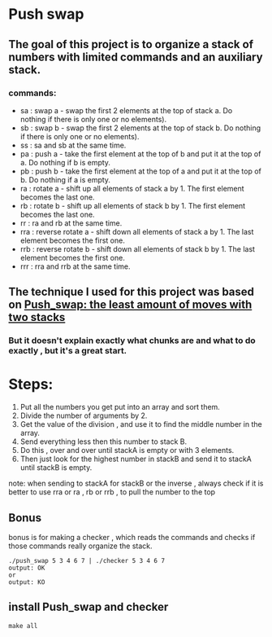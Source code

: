 # Push swap
  
## The goal of this project is to organize a stack of numbers with limited commands and an auxiliary stack.

### commands:
 - sa : swap a - swap the first 2 elements at the top of stack a. Do   
   nothing if there is only one or no elements).
 - sb : swap b - swap the first 2 elements at the top of stack b. Do
   nothing if there is only one or no elements).
 - ss : sa and sb at the same time.     
 - pa : push a - take the first element at the top of b and put it at the top of a. Do nothing if b is empty.
 - pb : push b - take the first element at the top of a and put it at the top of b. Do nothing if a is empty. 
 - ra : rotate a - shift up all elements of stack a by 1. The first element becomes   the last one.
 - rb : rotate b - shift up all elements of stack b by 1. The first element becomes the last one.
 - rr : ra and rb at the same time.
 - rra : reverse rotate a - shift down all elements of stack a by 1. The last element becomes the first one.
 - rrb : reverse rotate b - shift down all elements of stack b by 1. The last element becomes the first one.
 - rrr : rra and rrb at the same time.

## The technique I used for this project was based on [Push_swap: the least amount of moves with two stacks](https://medium.com/@jamierobertdawson/push-swap-the-least-amount-of-moves-with-two-stacks-d1e76a71789a)

### But it doesn't explain exactly what chunks are and what to do exactly , but it's a great start.

# Steps:

 1. Put all the numbers you get put into an array and sort them.
 2. Divide the number of arguments by 2.
 3. Get the value of the division , and use it to find the middle number in the array.
 4. Send everything less then this number to stack B.
 5. Do this , over and over until stackA is empty or with 3 elements.
 6. Then just look for the highest number in stackB and send it to stackA until stackB is empty.
 
 note: when sending to stackA for stackB or the inverse , always check if it is better to use rra or ra , rb or rrb , to pull the number to the top
 
 ## Bonus

bonus is for making a checker , which reads the commands and checks if those commands really organize the stack.

    ./push_swap 5 3 4 6 7 | ./checker 5 3 4 6 7
	output: OK
	or
	output: KO

## install Push_swap and checker

    make all
